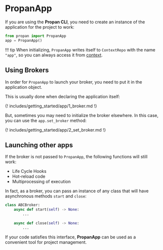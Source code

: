 # **PropanApp**

If you are using the **Propan CLI**, you need to create an instance of the application for the project to work:

```python
from propan import PropanApp
app = PropanApp()
```

!!! tip
    When initializing, `PropanApp` writes itself to `ContextRepo` with the name `"app"`, so you can always access it from [context](../5_dependency/2_context).

## Using Brokers

In order for `PropanApp` to launch your broker, you need to put it in the application object.

This is usually done when declaring the application itself:

{! includes/getting_started/app/1_broker.md !}

But, sometimes you may need to initialize the broker elsewhere. In this case, you can use the `app.set_broker` method:

{! includes/getting_started/app/2_set_broker.md !}

## Launching other apps

If the broker is not passed to `PropanApp`, the following functions will still work:

* Life Cycle Hooks
* Hot-reload code
* Multiprocessing of execution

In fact, as a broker, you can pass an instance of any class that will have asynchronous methods `start` and `close`:

```python
class ABCBroker:
    async def start(self) -> None:
        ...
    
    async def close(self) -> None:
        ...
```

If your code satisfies this interface, **PropanApp** can be used as a convenient tool for project management.